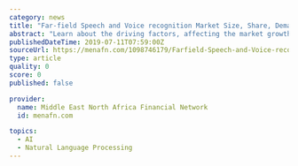 ```yaml
---
category: news
title: "Far-field Speech and Voice recognition Market Size, Share, Demand, Trend, Latest Innovations & Application Analysis and Industry Growth Forecast 2027"
abstract: "Learn about the driving factors, affecting the market growth. Imbibe the advancements and progress in the market during the forecast period. Understand where the market opportunities lies. Compare and evaluate various options affecting the market."
publishedDateTime: 2019-07-11T07:59:00Z
sourceUrl: https://menafn.com/1098746179/Farfield-Speech-and-Voice-recognition-Market-Size-Share-Demand-Trend-Latest-InnovationsApplication-Analysis-and-Industry-Growth-Forecast-2027?src=Rss
type: article
quality: 0
score: 0
published: false

provider:
  name: Middle East North Africa Financial Network
  id: menafn.com

topics:
  - AI
  - Natural Language Processing
---
```

